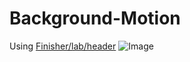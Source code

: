 # Background-Motion
Using [Finisher/lab/header](https://www.finisher.co/lab/header/)
![Image](https://github.com/user-attachments/assets/4b1a0a79-3682-4248-8990-960a371948c9)
